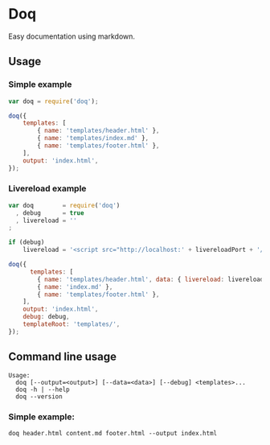 # Doq
Easy documentation using markdown.

## Usage

### Simple example
```javascript
var doq = require('doq');

doq({
    templates: [
        { name: 'templates/header.html' },
        { name: 'templates/index.md' },
        { name: 'templates/footer.html' },
    ],
    output: 'index.html',
});
```

### Livereload example
```javascript
var doq        = require('doq')
  , debug      = true
  , livereload = ''
;

if (debug)
	livereload = '<script src="http://localhost:' + livereloadPort + '/livereload.js"></script>';

doq({
	  templates: [
		{ name: 'templates/header.html', data: { livereload: livereload, }},
		{ name: 'index.md' },
		{ name: 'templates/footer.html' },
	],
	output: 'index.html',
	debug: debug,
	templateRoot: 'templates/',
});
```

## Command line usage

```
Usage:
  doq [--output=<output>] [--data=<data>] [--debug] <templates>...
  doq -h | --help
  doq --version
```

### Simple example:
```
doq header.html content.md footer.html --output index.html
```
